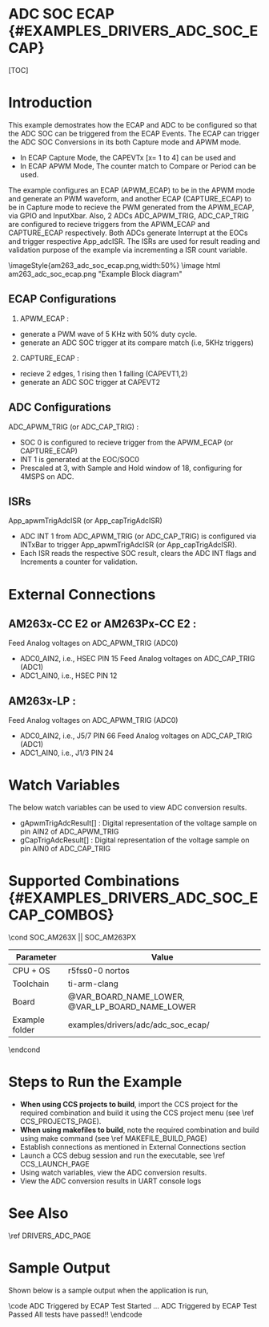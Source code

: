 # ADC SOC ECAP {#EXAMPLES_DRIVERS_ADC_SOC_ECAP}

[TOC]

# Introduction
This example demostrates how the ECAP and ADC to be configured so that the ADC SOC can be triggered from the ECAP Events. The ECAP can trigger the ADC SOC Conversions in its both Capture mode and APWM mode.
- In ECAP Capture Mode, the CAPEVTx [x= 1 to 4] can be used and
- In ECAP APWM Mode, The counter match to Compare or Period can be used.

The example configures an ECAP (APWM_ECAP) to be in the APWM mode and generate an PWM waveform, and another ECAP (CAPTURE_ECAP) to be in Capture mode to recieve the PWM generated from the APWM_ECAP, via GPIO and InputXbar. Also, 2 ADCs ADC_APWM_TRIG, ADC_CAP_TRIG are configured to recieve triggers from the APWM_ECAP and CAPTURE_ECAP respectively. Both ADCs generate Interrupt at the EOCs and trigger respective App_adcISR. The ISRs are used for result reading and validation purpose of the example via
incrementing a ISR count variable.

\imageStyle{am263_adc_soc_ecap.png,width:50%}
\image html am263_adc_soc_ecap.png "Example Block diagram"

## ECAP Configurations
1. APWM_ECAP :
- generate a PWM wave of 5 KHz with 50% duty cycle.
- generate an ADC SOC trigger at its compare match (i.e, 5KHz triggers)
2. CAPTURE_ECAP :
- recieve 2 edges, 1 rising then 1 falling (CAPEVT1,2)
- generate an ADC SOC trigger at CAPEVT2

## ADC Configurations
ADC_APWM_TRIG (or ADC_CAP_TRIG) :
- SOC 0 is configured to recieve trigger from the APWM_ECAP (or CAPTURE_ECAP)
- INT 1 is generated at the EOC/SOC0
- Prescaled at 3, with Sample and Hold window of 18, configuring for 4MSPS on ADC.
## ISRs
App_apwmTrigAdcISR (or App_capTrigAdcISR)
- ADC INT 1 from ADC_APWM_TRIG (or ADC_CAP_TRIG) is configured via INTxBar to trigger App_apwmTrigAdcISR (or App_capTrigAdcISR).
- Each ISR reads the respective SOC result, clears the ADC INT flags and Increments a counter for validation.

# External Connections
## AM263x-CC E2 or AM263Px-CC E2 :
Feed Analog voltages on ADC_APWM_TRIG (ADC0)
- ADC0_AIN2, i.e., HSEC PIN  15
Feed Analog voltages on ADC_CAP_TRIG (ADC1)
- ADC1_AIN0, i.e., HSEC PIN  12
## AM263x-LP :
Feed Analog voltages on ADC_APWM_TRIG (ADC0)
- ADC0_AIN2, i.e., J5/7 PIN  66
Feed Analog voltages on ADC_CAP_TRIG (ADC1)
- ADC1_AIN0, i.e., J1/3 PIN  24

# Watch Variables
The below watch variables can be used to view ADC conversion results.
- gApwmTrigAdcResult[] : Digital representation of the voltage sample on pin AIN2 of ADC_APWM_TRIG
- gCapTrigAdcResult[]  : Digital representation of the voltage sample on pin AIN0 of ADC_CAP_TRIG

# Supported Combinations {#EXAMPLES_DRIVERS_ADC_SOC_ECAP_COMBOS}

\cond SOC_AM263X || SOC_AM263PX

 Parameter      | Value
 ---------------|-----------
 CPU + OS       | r5fss0-0 nortos
 Toolchain      | ti-arm-clang
 Board          | @VAR_BOARD_NAME_LOWER, @VAR_LP_BOARD_NAME_LOWER
 Example folder | examples/drivers/adc/adc_soc_ecap/

\endcond

# Steps to Run the Example

- **When using CCS projects to build**, import the CCS project for the required combination
  and build it using the CCS project menu (see \ref CCS_PROJECTS_PAGE).
- **When using makefiles to build**, note the required combination and build using
  make command (see \ref MAKEFILE_BUILD_PAGE)
- Establish connections as mentioned in External Connections section
- Launch a CCS debug session and run the executable, see \ref CCS_LAUNCH_PAGE
- Using watch variables, view the ADC conversion results.
- View the ADC conversion results in UART console logs

# See Also

\ref DRIVERS_ADC_PAGE

# Sample Output

Shown below is a sample output when the application is run,

\code
ADC Triggered by ECAP Test Started ...
ADC Triggered by ECAP Test Passed
All tests have passed!!
\endcode
